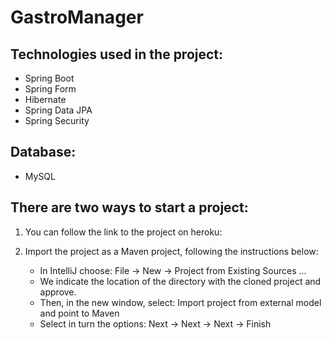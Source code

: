 # GastroManager


## Technologies used in the project:
  - Spring Boot
  - Spring Form
  - Hibernate
  - Spring Data JPA
  - Spring Security
## Database:
  - MySQL


## There are two ways to start a project:
1. You can follow the link to the project on heroku: 
2. Import the project as a Maven project, following the instructions below:

     - In IntelliJ choose: File -> New -> Project from Existing Sources ...
     - We indicate the location of the directory with the cloned project and approve.
     - Then, in the new window, select: Import project from external model and point to Maven
     - Select in turn the options: Next -> Next -> Next -> Finish
